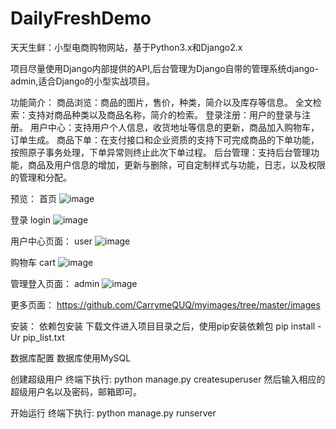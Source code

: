 # DailyFreshDemo
天天生鲜：小型电商购物网站，基于Python3.x和Django2.x

项目尽量使用Django内部提供的API,后台管理为Django自带的管理系统django-admin,适合Django的小型实战项目。

功能简介：
商品浏览：商品的图片，售价，种类，简介以及库存等信息。
全文检索：支持对商品种类以及商品名称，简介的检索。
登录注册：用户的登录与注册。
用户中心：支持用户个人信息，收货地址等信息的更新，商品加入购物车，订单生成。
商品下单：在支付接口和企业资质的支持下可完成商品的下单功能，按照原子事务处理，下单异常则终止此次下单过程。
后台管理：支持后台管理功能，商品及用户信息的增加，更新与删除，可自定制样式与功能，日志，以及权限的管理和分配。

预览：
首页
![image](https://github.com/CarrymeQUQ/myimages/blob/master/images/WHM7VR~G~9F_M%5BV~CM0%24U%40X.png)

登录
login
![image](https://github.com/CarrymeQUQ/myimages/blob/master/images/%5BSACVK~%5BDQQ3UL7NB8G26%24H.png)

用户中心页面：
user
![image](https://github.com/CarrymeQUQ/myimages/blob/master/images/JF7H6%40POP3OG~5%5BP2HH2ULD.png)

购物车
cart
![image](https://github.com/CarrymeQUQ/myimages/blob/master/images/JF7H6%40POP3OG~5%5BP2HH2ULD.png)

管理登入页面：
admin
![image](https://github.com/CarrymeQUQ/myimages/blob/master/images/0AMDD(TXO9~N)HR%60%40I3%5D5Z2.png)

更多页面：
https://github.com/CarrymeQUQ/myimages/tree/master/images

安装：
依赖包安装
下载文件进入项目目录之后，使用pip安装依赖包
pip install -Ur pip_list.txt

数据库配置
数据库使用MySQL

创建超级用户
终端下执行:
python manage.py createsuperuser
然后输入相应的超级用户名以及密码，邮箱即可。

开始运行
终端下执行:
python manage.py runserver


